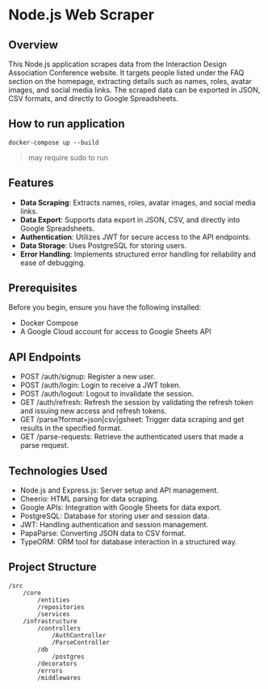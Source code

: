# Node.js Web Scraper

## Overview

This Node.js application scrapes data from the Interaction Design Association Conference website. It targets people listed under the FAQ section on the homepage, extracting details such as names, roles, avatar images, and social media links. The scraped data can be exported in JSON, CSV formats, and directly to Google Spreadsheets.

## How to run application

```
docker-compose up --build
```

> may require sudo to run

## Features

- **Data Scraping**: Extracts names, roles, avatar images, and social media links.
- **Data Export**: Supports data export in JSON, CSV, and directly into Google Spreadsheets.
- **Authentication**: Utilizes JWT for secure access to the API endpoints.
- **Data Storage**: Uses PostgreSQL for storing users.
- **Error Handling**: Implements structured error handling for reliability and ease of debugging.

## Prerequisites

Before you begin, ensure you have the following installed:

- Docker Compose
- A Google Cloud account for access to Google Sheets API

## API Endpoints

- POST /auth/signup: Register a new user.
- POST /auth/login: Login to receive a JWT token.
- POST /auth/logout: Logout to invalidate the session.
- GET /auth/refresh: Refresh the session by validating the refresh token and issuing new access and refresh tokens.
- GET /parse?format=json|csv|gsheet: Trigger data scraping and get results in the specified format.
- GET /parse-requests: Retrieve the authenticated users that made a parse request.

## Technologies Used

- Node.js and Express.js: Server setup and API management.
- Cheerio: HTML parsing for data scraping.
- Google APIs: Integration with Google Sheets for data export.
- PostgreSQL: Database for storing user and session data.
- JWT: Handling authentication and session management.
- PapaParse: Converting JSON data to CSV format.
- TypeORM: ORM tool for database interaction in a structured way.

## Project Structure

```
/src
    /core
        /entities
        /repositories
        /services
    /infrastructure
        /controllers
            /AuthController
            /ParseController
        /db
            /postgres
        /decorators
        /errors
        /middlewares
```
